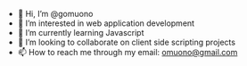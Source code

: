 - 👋 Hi, I’m @gomuono
- 👀 I’m interested in web application development
- 🌱 I’m currently learning Javascript
- 💞️ I’m looking to collaborate on client side scripting projects
- 📫 How to reach me through my email: omuono@gmail.com

<!---
gomuono/gomuono is a ✨ special ✨ repository because its `README.md` (this file) appears on your GitHub profile.
You can click the Preview link to take a look at your changes.
--->
